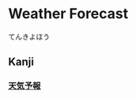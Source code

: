 # Weather Forecast
てんきよほう

## Kanji
### [天](../Kanji/kanji-dict/天.md)[気](../Kanji/kanji-dict/気.md)[予](../Kanji/kanji-dict/予.md)[報](../Kanji/kanji-dict/報.md)